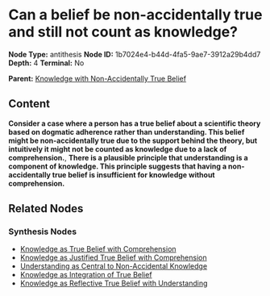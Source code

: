 # Can a belief be non-accidentally true and still not count as knowledge?

**Node Type:** antithesis
**Node ID:** 1b7024e4-b44d-4fa5-9ae7-3912a29b4dd7
**Depth:** 4
**Terminal:** No

**Parent:** [Knowledge with Non-Accidentally True Belief](knowledge-with-non-accidentally-true-belief-synthesis-b88d35c8-897c-415f-a9db-ea5bfa358709.md)

## Content

**Consider a case where a person has a true belief about a scientific theory based on dogmatic adherence rather than understanding. This belief might be non-accidentally true due to the support behind the theory, but intuitively it might not be counted as knowledge due to a lack of comprehension.**, **There is a plausible principle that understanding is a component of knowledge. This principle suggests that having a non-accidentally true belief is insufficient for knowledge without comprehension.**

## Related Nodes

### Synthesis Nodes

- [Knowledge as True Belief with Comprehension](knowledge-as-true-belief-with-comprehension-synthesis-ddb2510e-4e77-4930-be4e-d251e73a0a9f.md)
- [Knowledge as Justified True Belief with Comprehension](knowledge-as-justified-true-belief-with-comprehension-synthesis-ba75e12a-c111-4f4c-aa1b-8f1410d8f2c1.md)
- [Understanding as Central to Non-Accidental Knowledge](understanding-as-central-to-non-accidental-knowledge-synthesis-ade55e00-f001-443b-9069-4b22561b4b54.md)
- [Knowledge as Integration of True Belief](knowledge-as-integration-of-true-belief-synthesis-4268e3fa-a26e-482d-b5fa-d003de73fcfb.md)
- [Knowledge as Reflective True Belief with Understanding](knowledge-as-reflective-true-belief-with-understanding-synthesis-18ee6d83-96e6-4f0b-86a2-c5f2ed4714ff.md)
